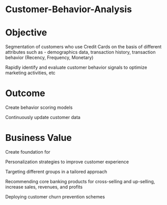 # Customer-Behavior-Analysis
# Objective
Segmentation of customers who use Credit Cards on the basis of different attributes such as - demographics data, transaction history, transaction behavior (Recency, Frequency, Monetary)

Rapidly identify and evaluate customer behavior signals to optimize marketing activities, etc

# Outcome
Create behavior scoring models

Continuously update customer data

# Business Value
Create foundation for

Personalization strategies to improve customer experience

Targeting different groups in a tailored approach

Recommending core banking products for cross-selling and up-selling, increase sales, revenues, and profits

Deploying customer churn prevention schemes

